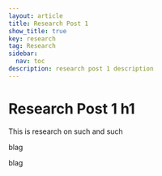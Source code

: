 ```yaml
---
layout: article
title: Research Post 1
show_title: true
key: research
tag: Research
sidebar:
  nav: toc
description: research post 1 description
---
```


# Research Post 1 h1

This is research on such and such

<!--more-->
blag


blag
